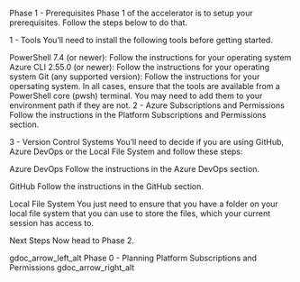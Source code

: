 Phase 1 - Prerequisites
Phase 1 of the accelerator is to setup your prerequisites. Follow the steps below to do that.

1 - Tools
You’ll need to install the following tools before getting started.

PowerShell 7.4 (or newer): Follow the instructions for your operating system
Azure CLI 2.55.0 (or newer): Follow the instructions for your operating system
Git (any supported version): Follow the instructions for your opersating system.
In all cases, ensure that the tools are available from a PowerShell core (pwsh) terminal. You may need to add them to your environment path if they are not.
2 - Azure Subscriptions and Permissions
Follow the instructions in the Platform Subscriptions and Permissions section.

3 - Version Control Systems
You’ll need to decide if you are using GitHub, Azure DevOps or the Local File System and follow these steps:

Azure DevOps
Follow the instructions in the Azure DevOps section.

GitHub
Follow the instructions in the GitHub section.

Local File System
You just need to ensure that you have a folder on your local file system that you can use to store the files, which your current session has access to.

Next Steps
Now head to Phase 2.

gdoc_arrow_left_alt
Phase 0 - Planning
Platform Subscriptions and Permissions
gdoc_arrow_right_alt